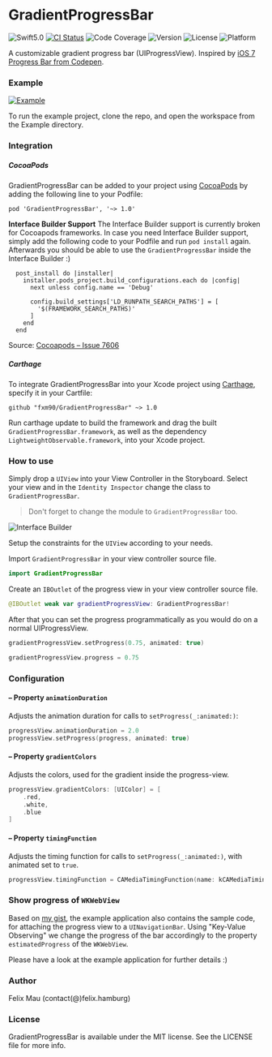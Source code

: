 GradientProgressBar
====================

![Swift5.0](https://img.shields.io/badge/Swift-5.0-green.svg?style=flat) [![CI Status](http://img.shields.io/travis/fxm90/GradientProgressBar.svg?style=flat)](https://travis-ci.org/fxm90/GradientProgressBar) ![Code Coverage](https://img.shields.io/codecov/c/github/fxm90/GradientProgressBar.svg?style=flat) ![Version](https://img.shields.io/cocoapods/v/GradientProgressBar.svg?style=flat) ![License](https://img.shields.io/cocoapods/l/GradientProgressBar.svg?style=flat) ![Platform](https://img.shields.io/cocoapods/p/GradientProgressBar.svg?style=flat)

A customizable gradient progress bar (UIProgressView). Inspired by [iOS 7 Progress Bar from Codepen](https://codepen.io/marcobiedermann/pen/LExXWW).

### Example
[![Example](http://felix.hamburg/files/github/gradient-progress-bar/preview.png)](http://felix.hamburg/files/github/gradient-progress-bar/preview.png)

To run the example project, clone the repo, and open the workspace from the Example directory.

### Integration
##### CocoaPods
GradientProgressBar can be added to your project using [CocoaPods](https://cocoapods.org/) by adding the following line to your Podfile:
```
pod 'GradientProgressBar', '~> 1.0'
```

**Interface Builder Support**
The Interface Builder support is currently broken for Cocoapods frameworks. In case you need Interface Builder support, simply add the following code to your Podfile and run `pod install` again. Afterwards you should be able to use the `GradientProgressBar` inside the Interface Builder :)
```
  post_install do |installer|
    installer.pods_project.build_configurations.each do |config|
      next unless config.name == 'Debug'

      config.build_settings['LD_RUNPATH_SEARCH_PATHS'] = [
        '$(FRAMEWORK_SEARCH_PATHS)'
      ]
    end
  end
  ```
Source: [Cocoapods – Issue 7606](https://github.com/CocoaPods/CocoaPods/issues/7606#issuecomment-484294739)

##### Carthage
To integrate GradientProgressBar into your Xcode project using [Carthage](https://github.com/Carthage/Carthage), specify it in your Cartfile:
```
github "fxm90/GradientProgressBar" ~> 1.0
```
Run carthage update to build the framework and drag the built `GradientProgressBar.framework`, as well as the dependency `LightweightObservable.framework`, into your Xcode project.

### How to use
Simply drop a `UIView` into your View Controller in the Storyboard. Select your view and in the `Identity Inspector` change the class to `GradientProgressBar`.
>Don't forget to change the module to `GradientProgressBar` too.

![Interface Builder](http://felix.hamburg/files/github/gradient-progress-bar/interface-builder.png)

Setup the constraints for the `UIView` according to your needs.

Import `GradientProgressBar` in your view controller source file.
```swift
import GradientProgressBar
```
Create an `IBOutlet` of the progress view in your view controller source file.
```swift
@IBOutlet weak var gradientProgressView: GradientProgressBar!
```
After that you can set the progress programmatically as you would do on a normal UIProgressView.
```swift
gradientProgressView.setProgress(0.75, animated: true)
```
```swift
gradientProgressView.progress = 0.75
```

### Configuration
#### – Property `animationDuration`
Adjusts the animation duration for calls to `setProgress(_:animated:)`:
```swift
progressView.animationDuration = 2.0
progressView.setProgress(progress, animated: true)
```

#### – Property `gradientColors`
Adjusts the colors, used for the gradient inside the progress-view.
```swift
progressView.gradientColors: [UIColor] = [
    .red,
    .white,
    .blue
]
```

#### – Property `timingFunction`
Adjusts the timing function for calls to `setProgress(_:animated:)`, with animated set to `true`.
```swift
progressView.timingFunction = CAMediaTimingFunction(name: kCAMediaTimingFunctionEaseInEaseOut)
```

### Show progress of `WKWebView`
Based on [my gist](https://gist.github.com/fxm90/50d6c73d07c4d9755981b9bb4c5ab931), the example application also contains the sample code, for attaching the progress view to a `UINavigationBar`. Using "Key-Value Observing" we change the progress of the bar accordingly to the property `estimatedProgress` of the `WKWebView`.

Please have a look at the example application for further details :)

### Author
Felix Mau (contact(@)felix.hamburg)

### License
GradientProgressBar is available under the MIT license. See the LICENSE file for more info.
